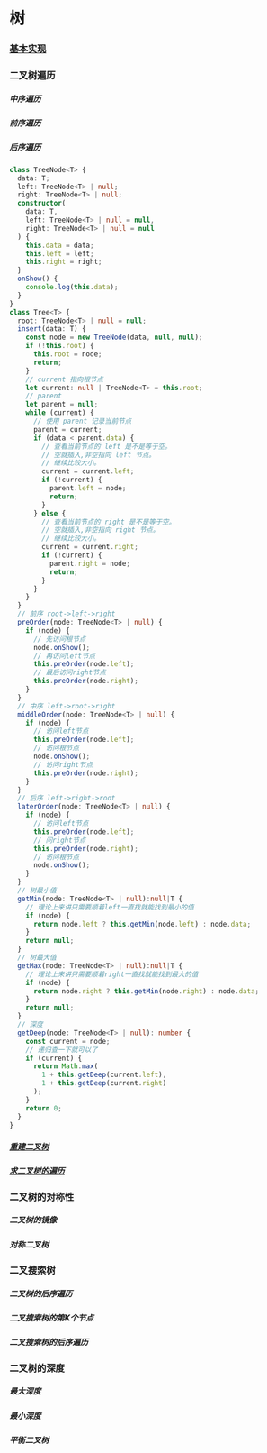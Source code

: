 <!--
 * @Date: 2022-03-28 11:13:33
 * @LastEditors: 赵聪
 * @LastEditTime: 2022-04-13 17:58:32
 * @FilePath: /leetCode/树/README.md
-->
# 树

### [基本实现](./tree.ts)
### 二叉树遍历
##### 中序遍历
##### 前序遍历
##### 后序遍历
```typescript
class TreeNode<T> {
  data: T;
  left: TreeNode<T> | null;
  right: TreeNode<T> | null;
  constructor(
    data: T,
    left: TreeNode<T> | null = null,
    right: TreeNode<T> | null = null
  ) {
    this.data = data;
    this.left = left;
    this.right = right;
  }
  onShow() {
    console.log(this.data);
  }
}
class Tree<T> {
  root: TreeNode<T> | null = null;
  insert(data: T) {
    const node = new TreeNode(data, null, null);
    if (!this.root) {
      this.root = node;
      return;
    }
    // current 指向根节点
    let current: null | TreeNode<T> = this.root;
    // parent
    let parent = null;
    while (current) {
      // 使用 parent 记录当前节点
      parent = current;
      if (data < parent.data) {
        // 查看当前节点的 left 是不是等于空。
        // 空就插入,非空指向 left 节点。
        // 继续比较大小。
        current = current.left;
        if (!current) {
          parent.left = node;
          return;
        }
      } else {
        // 查看当前节点的 right 是不是等于空。
        // 空就插入,非空指向 right 节点。
        // 继续比较大小。
        current = current.right;
        if (!current) {
          parent.right = node;
          return;
        }
      }
    }
  }
  // 前序 root->left->right
  preOrder(node: TreeNode<T> | null) {
    if (node) {
      // 先访问根节点
      node.onShow();
      // 再访问left节点
      this.preOrder(node.left);
      // 最后访问right节点
      this.preOrder(node.right);
    }
  }
  // 中序 left->root->right
  middleOrder(node: TreeNode<T> | null) {
    if (node) {
      // 访问left节点
      this.preOrder(node.left);
      // 访问根节点
      node.onShow();
      // 访问right节点
      this.preOrder(node.right);
    }
  }
  // 后序 left->right->root
  laterOrder(node: TreeNode<T> | null) {
    if (node) {
      // 访问left节点
      this.preOrder(node.left);
      // 问right节点
      this.preOrder(node.right);
      // 访问根节点
      node.onShow();
    }
  }
  // 树最小值
  getMin(node: TreeNode<T> | null):null|T {
    // 理论上来讲只需要顺着left一直找就能找到最小的值
    if (node) {
      return node.left ? this.getMin(node.left) : node.data;
    }
    return null;
  }
  // 树最大值
  getMax(node: TreeNode<T> | null):null|T {
    // 理论上来讲只需要顺着right一直找就能找到最大的值
    if (node) {
      return node.right ? this.getMin(node.right) : node.data;
    }
    return null;
  }
  // 深度
  getDeep(node: TreeNode<T> | null): number {
    const current = node;
    // 递归查一下就可以了
    if (current) {
      return Math.max(
        1 + this.getDeep(current.left),
        1 + this.getDeep(current.right)
      );
    }
    return 0;
  }
}

```
##### [重建二叉树](./%E9%87%8D%E5%BB%BA%E4%BA%8C%E5%8F%89%E6%A0%91/reConstructorBinaryTree.ts#L10)
##### [求二叉树的遍历](./%E9%87%8D%E5%BB%BA%E4%BA%8C%E5%8F%89%E6%A0%91/reConstructorBinaryTree.ts#L36)
### 二叉树的对称性
##### 二叉树的镜像
##### 对称二叉树
### 二叉搜索树
##### 二叉树的后序遍历
##### 二叉搜索树的第K个节点
##### 二叉搜索树的后序遍历
### 二叉树的深度
##### 最大深度
##### 最小深度
##### 平衡二叉树